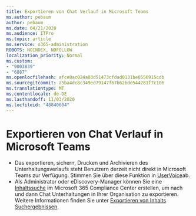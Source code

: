 ```yaml
---
title: Exportieren von Chat Verlauf in Microsoft Teams
ms.author: pebaum
author: pebaum
ms.date: 04/21/2020
ms.audience: ITPro
ms.topic: article
ms.service: o365-administration
ROBOTS: NOINDEX, NOFOLLOW
localization_priority: Normal
ms.custom:
- "9003839"
- "6887"
ms.openlocfilehash: afce8ac024a03d51473cfdad0131be0556915cdb
ms.sourcegitcommit: a5ba4dc8c349ed79147f67b62bde544281f7c106
ms.translationtype: MT
ms.contentlocale: de-DE
ms.lasthandoff: 11/03/2020
ms.locfileid: "48840604"
---
```

# <a name="export-chat-history-in-teams"></a>Exportieren von Chat Verlauf in Microsoft Teams

- Das exportieren, sichern, Drucken und Archivieren des Unterhaltungsverlaufs steht Benutzern derzeit nicht direkt in Microsoft Teams zur Verfügung. Stimmen Sie über diese Funktion in [UserVoice](https://microsoftteams.uservoice.com/forums/555103-public/suggestions/16982542-backup-export-printing-archive-options?page=2&per_page=20)ab.
- Als Administrator oder eDiscovery-Manager können Sie eine [Inhaltssuche](https://docs.microsoft.com/microsoft-365/compliance/content-search?view=o365-worldwide)  im Microsoft 365 Compliance Center erstellen, um nach und dann Chat Unterhaltungen in Ihrer Organisation zu exportieren. Weitere Informationen finden Sie unter [Exportieren von Inhalts Suchergebnissen](https://docs.microsoft.com/microsoft-365/compliance/export-search-results?view=o365-worldwide).
